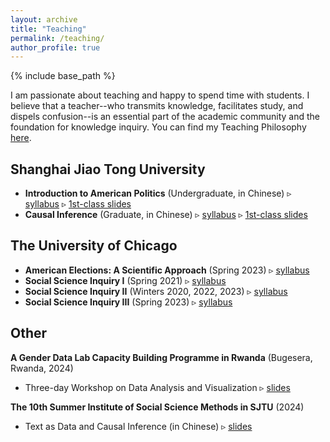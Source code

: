 ```yaml
---
layout: archive
title: "Teaching"
permalink: /teaching/
author_profile: true
---
```


{% include base_path %}

I am passionate about teaching and happy to spend time with students. I believe that a teacher--who transmits knowledge, facilitates study,
and dispels confusion--is an essential part of the academic community and the foundation for knowledge inquiry. You can find my Teaching Philosophy [here](/files/TeachingPortfolio_ShuFu.pdf).

## Shanghai Jiao Tong University
- **Introduction to American Politics** (Undergraduate, in Chinese) ▹ [syllabus](/files/美国政府与政治_课程大纲_付舒.pdf) ▹ [1st-class slides](/files/AP_课程导论.pdf)
- **Causal Inference** (Graduate, in Chinese) ▹ [syllabus](/files/因果推断_课程大纲_付舒.pdf) ▹ [1st-class slides](/files/CI_课程导论.pdf)

## The University of Chicago
- **American Elections: A Scientific Approach** (Spring 2023) ▹ [syllabus](/files/AmericanElections_syllabus.pdf)
- **Social Science Inquiry I** (Spring 2021) ▹ [syllabus](/files/SSI_I_syllabus.pdf)
- **Social Science Inquiry II** (Winters 2020, 2022, 2023) ▹ [syllabus](/files/SSI_II_syllabus.pdf)
- **Social Science Inquiry III** (Spring 2023) ▹ [syllabus](/files/SSI_III_syllabus.pdf)

## Other
**A Gender Data Lab Capacity Building Programme in Rwanda** (Bugesera, Rwanda, 2024)
- Three-day Workshop on Data Analysis and Visualization ▹ [slides](/files/Day1Session1_Outline.pdf)

**The 10th Summer Institute of Social Science Methods in SJTU** (2024)
- Text as Data and Causal Inference (in Chinese) ▹ [slides](/files/文本分析与因果推断_2024交大方法班.pdf)
